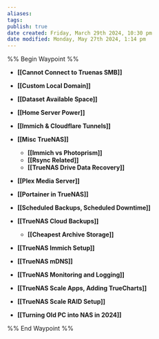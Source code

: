 ```yaml
---
aliases: 
tags: 
publish: true
date created: Friday, March 29th 2024, 10:30 pm
date modified: Monday, May 27th 2024, 1:14 pm
---
```


%% Begin Waypoint %%
- **[[Cannot Connect to Truenas SMB]]**

- **[[Custom Local Domain]]**
- **[[Dataset Available Space]]**

- **[[Home Server Power]]**

- **[[Immich & Cloudflare Tunnels]]**
- **[[Misc TrueNAS]]**
	- **[[Immich vs Photoprism]]**
	- **[[Rsync Related]]**
	- **[[TrueNAS Drive Data Recovery]]**
- **[[Plex Media Server]]**
- **[[Portainer in TrueNAS]]**
- **[[Scheduled Backups, Scheduled Downtime]]**
- **[[TrueNAS Cloud Backups]]**
	- **[[Cheapest Archive Storage]]**
- **[[TrueNAS Immich Setup]]**

- **[[TrueNAS mDNS]]**

- **[[TrueNAS Monitoring and Logging]]**
- **[[TrueNAS Scale Apps, Adding TrueCharts]]**
- **[[TrueNAS Scale RAID Setup]]**

- **[[Turning Old PC into NAS in 2024]]**

%% End Waypoint %%